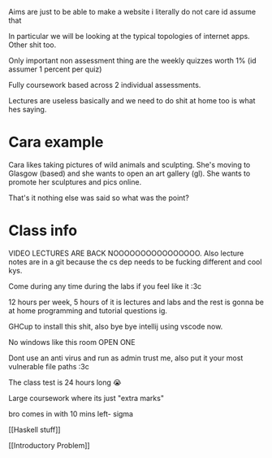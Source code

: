
Aims are just to be able to make a website i literally do not care id assume that

In particular we will be looking at the typical topologies of internet apps. Other shit too.

Only important non assessment thing are the weekly quizzes worth 1% (id assumer 1 percent per quiz)

Fully coursework based across 2 individual assessments.

Lectures are useless basically and we need to do shit at home too is what hes saying.

# Cara example

Cara likes taking pictures of wild animals and sculpting. She's moving to Glasgow (based) and she wants to open an art gallery (gl). She wants to promote her sculptures and pics online.

That's it nothing else was said so what was the point?



# Class info
VIDEO LECTURES ARE BACK NOOOOOOOOOOOOOOOO.
Also lecture notes are in a git because the cs dep needs to be fucking different and cool kys.

Come during any time during the labs if you feel like it :3c

12 hours per week, 5 hours of it is lectures and labs and the rest is gonna be at home programming and tutorial questions ig.

GHCup to install this shit, also bye bye intellij using vscode now.

No windows like this room OPEN ONE

Dont use an anti virus and run as admin trust me, also put it your most vulnerable file paths :3c

The class test is 24 hours long :sob:

Large coursework where its just "extra marks"

bro comes in with 10 mins left- sigma

[[Haskell stuff]]


[[Introductory Problem]]